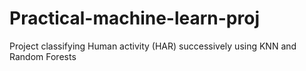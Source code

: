 # Practical-machine-learn-proj
Project classifying Human activity (HAR) successively using KNN and Random Forests
